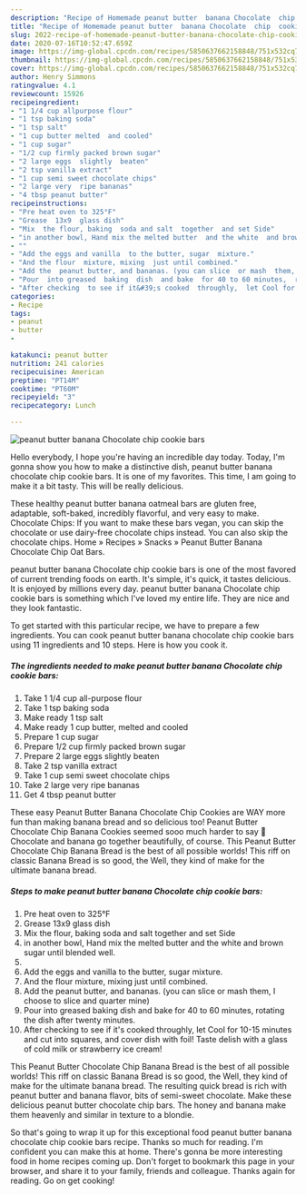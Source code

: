 ```yaml
---
description: "Recipe of Homemade peanut butter  banana Chocolate  chip  cookie  bars"
title: "Recipe of Homemade peanut butter  banana Chocolate  chip  cookie  bars"
slug: 2022-recipe-of-homemade-peanut-butter-banana-chocolate-chip-cookie-bars
date: 2020-07-16T10:52:47.659Z
image: https://img-global.cpcdn.com/recipes/5850637662158848/751x532cq70/peanut-butter-banana-chocolate-chip-cookie-bars-recipe-main-photo.jpg
thumbnail: https://img-global.cpcdn.com/recipes/5850637662158848/751x532cq70/peanut-butter-banana-chocolate-chip-cookie-bars-recipe-main-photo.jpg
cover: https://img-global.cpcdn.com/recipes/5850637662158848/751x532cq70/peanut-butter-banana-chocolate-chip-cookie-bars-recipe-main-photo.jpg
author: Henry Simmons
ratingvalue: 4.1
reviewcount: 15926
recipeingredient:
- "1 1/4 cup allpurpose flour"
- "1 tsp baking soda"
- "1 tsp salt"
- "1 cup butter melted  and cooled"
- "1 cup sugar"
- "1/2 cup firmly packed brown sugar"
- "2 large eggs  slightly  beaten"
- "2 tsp vanilla extract"
- "1 cup semi sweet chocolate chips"
- "2 large very  ripe bananas"
- "4 tbsp peanut butter"
recipeinstructions:
- "Pre heat oven to 325°F"
- "Grease  13x9  glass dish"
- "Mix  the flour, baking  soda and salt  together  and set Side"
- "in another bowl, Hand mix the melted butter  and the white  and brown  sugar until blended well."
- ""
- "Add the eggs and vanilla  to the butter, sugar  mixture."
- "And the flour  mixture, mixing  just until combined."
- "Add the  peanut butter, and bananas. (you can slice  or mash  them, I choose  to slice and quarter  mine)"
- "Pour  into greased  baking  dish  and bake  for 40 to 60 minutes,  rotating  the dish  after twenty  minutes."
- "After checking  to see if it&#39;s cooked  throughly,  let Cool for 10-15 minutes  and cut into squares, and cover  dish with foil!  Taste  delish  with a glass  of cold milk or strawberry  ice cream!"
categories:
- Recipe
tags:
- peanut
- butter
- 

katakunci: peanut butter  
nutrition: 241 calories
recipecuisine: American
preptime: "PT14M"
cooktime: "PT60M"
recipeyield: "3"
recipecategory: Lunch

---
```



![peanut butter  banana Chocolate  chip  cookie  bars](https://img-global.cpcdn.com/recipes/5850637662158848/751x532cq70/peanut-butter-banana-chocolate-chip-cookie-bars-recipe-main-photo.jpg)

Hello everybody, I hope you're having an incredible day today. Today, I'm gonna show you how to make a distinctive dish, peanut butter  banana chocolate  chip  cookie  bars. It is one of my favorites. This time, I am going to make it a bit tasty. This will be really delicious.

These healthy peanut butter banana oatmeal bars are gluten free, adaptable, soft-baked, incredibly flavorful, and very easy to make. Chocolate Chips: If you want to make these bars vegan, you can skip the chocolate or use dairy-free chocolate chips instead. You can also skip the chocolate chips. Home » Recipes » Snacks » Peanut Butter Banana Chocolate Chip Oat Bars.

peanut butter  banana Chocolate  chip  cookie  bars is one of the most favored of current trending foods on earth. It's simple, it's quick, it tastes delicious. It is enjoyed by millions every day. peanut butter  banana Chocolate  chip  cookie  bars is something which I've loved my entire life. They are nice and they look fantastic.


To get started with this particular recipe, we have to prepare a few ingredients. You can cook peanut butter  banana chocolate  chip  cookie  bars using 11 ingredients and 10 steps. Here is how you cook it.

<!--inarticleads1-->

##### The ingredients needed to make peanut butter  banana Chocolate  chip  cookie  bars:

1. Take 1 1/4 cup all-purpose flour
1. Take 1 tsp baking soda
1. Make ready 1 tsp salt
1. Make ready 1 cup butter, melted  and cooled
1. Prepare 1 cup sugar
1. Prepare 1/2 cup firmly packed brown sugar
1. Prepare 2 large eggs  slightly  beaten
1. Take 2 tsp vanilla extract
1. Take 1 cup semi sweet chocolate chips
1. Take 2 large very  ripe bananas
1. Get 4 tbsp peanut butter


These easy Peanut Butter Banana Chocolate Chip Cookies are WAY more fun than making banana bread and so delicious too! Peanut Butter Chocolate Chip Banana Cookies seemed sooo much harder to say 🙂 Chocolate and banana go together beautifully, of course. This Peanut Butter Chocolate Chip Banana Bread is the best of all possible worlds! This riff on classic Banana Bread is so good, the Well, they kind of make for the ultimate banana bread. 

<!--inarticleads2-->

##### Steps to make peanut butter  banana Chocolate  chip  cookie  bars:

1. Pre heat oven to 325°F
1. Grease  13x9  glass dish
1. Mix  the flour, baking  soda and salt  together  and set Side
1. in another bowl, Hand mix the melted butter  and the white  and brown  sugar until blended well.
1. 
1. Add the eggs and vanilla  to the butter, sugar  mixture.
1. And the flour  mixture, mixing  just until combined.
1. Add the  peanut butter, and bananas. (you can slice  or mash  them, I choose  to slice and quarter  mine)
1. Pour  into greased  baking  dish  and bake  for 40 to 60 minutes,  rotating  the dish  after twenty  minutes.
1. After checking  to see if it&#39;s cooked  throughly,  let Cool for 10-15 minutes  and cut into squares, and cover  dish with foil!  Taste  delish  with a glass  of cold milk or strawberry  ice cream!


This Peanut Butter Chocolate Chip Banana Bread is the best of all possible worlds! This riff on classic Banana Bread is so good, the Well, they kind of make for the ultimate banana bread. The resulting quick bread is rich with peanut butter and banana flavor, bits of semi-sweet chocolate. Make these delicious peanut butter chocolate chip bars. The honey and banana make them heavenly and similar in texture to a blondie. 

So that's going to wrap it up for this exceptional food peanut butter  banana chocolate  chip  cookie  bars recipe. Thanks so much for reading. I'm confident you can make this at home. There's gonna be more interesting food in home recipes coming up. Don't forget to bookmark this page in your browser, and share it to your family, friends and colleague. Thanks again for reading. Go on get cooking!
